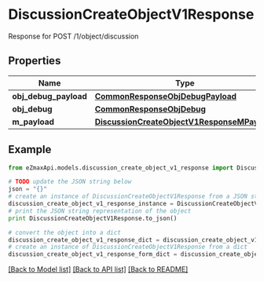 # DiscussionCreateObjectV1Response

Response for POST /1/object/discussion

## Properties

Name | Type | Description | Notes
------------ | ------------- | ------------- | -------------
**obj_debug_payload** | [**CommonResponseObjDebugPayload**](CommonResponseObjDebugPayload.md) |  | 
**obj_debug** | [**CommonResponseObjDebug**](CommonResponseObjDebug.md) |  | [optional] 
**m_payload** | [**DiscussionCreateObjectV1ResponseMPayload**](DiscussionCreateObjectV1ResponseMPayload.md) |  | 

## Example

```python
from eZmaxApi.models.discussion_create_object_v1_response import DiscussionCreateObjectV1Response

# TODO update the JSON string below
json = "{}"
# create an instance of DiscussionCreateObjectV1Response from a JSON string
discussion_create_object_v1_response_instance = DiscussionCreateObjectV1Response.from_json(json)
# print the JSON string representation of the object
print DiscussionCreateObjectV1Response.to_json()

# convert the object into a dict
discussion_create_object_v1_response_dict = discussion_create_object_v1_response_instance.to_dict()
# create an instance of DiscussionCreateObjectV1Response from a dict
discussion_create_object_v1_response_form_dict = discussion_create_object_v1_response.from_dict(discussion_create_object_v1_response_dict)
```
[[Back to Model list]](../README.md#documentation-for-models) [[Back to API list]](../README.md#documentation-for-api-endpoints) [[Back to README]](../README.md)


